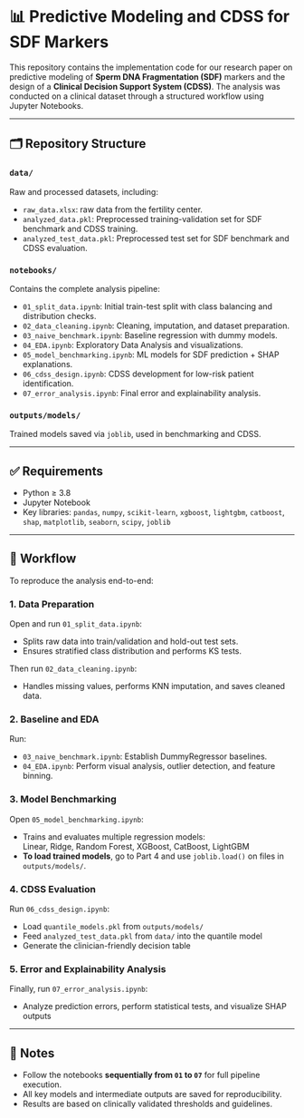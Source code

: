 # 📊 Predictive Modeling and CDSS for SDF Markers

This repository contains the implementation code for our research paper on predictive modeling of **Sperm DNA Fragmentation (SDF)** markers and the design of a **Clinical Decision Support System (CDSS)**. The analysis was conducted on a clinical dataset through a structured workflow using Jupyter Notebooks.

---

## 🗂 Repository Structure

### `data/`  
Raw and processed datasets, including:
- `raw_data.xlsx`: raw data from the fertility center.
- `analyzed_data.pkl`: Preprocessed training-validation set for SDF benchmark and CDSS training.
- `analyzed_test_data.pkl`: Preprocessed test set for SDF benchmark and CDSS evaluation.

### `notebooks/`  
Contains the complete analysis pipeline:

- `01_split_data.ipynb`: Initial train-test split with class balancing and distribution checks.  
- `02_data_cleaning.ipynb`: Cleaning, imputation, and dataset preparation.  
- `03_naive_benchmark.ipynb`: Baseline regression with dummy models.  
- `04_EDA.ipynb`: Exploratory Data Analysis and visualizations.  
- `05_model_benchmarking.ipynb`: ML models for SDF prediction + SHAP explanations.  
- `06_cdss_design.ipynb`: CDSS development for low-risk patient identification.  
- `07_error_analysis.ipynb`: Final error and explainability analysis.  

### `outputs/models/`  
Trained models saved via `joblib`, used in benchmarking and CDSS.

---

## ✅ Requirements

- Python ≥ 3.8  
- Jupyter Notebook  
- Key libraries: `pandas`, `numpy`, `scikit-learn`, `xgboost`, `lightgbm`, `catboost`, `shap`, `matplotlib`, `seaborn`, `scipy`, `joblib`

---

## 🔄 Workflow

To reproduce the analysis end-to-end:

### 1. Data Preparation

Open and run `01_split_data.ipynb`:
- Splits raw data into train/validation and hold-out test sets.
- Ensures stratified class distribution and performs KS tests.

Then run `02_data_cleaning.ipynb`:
- Handles missing values, performs KNN imputation, and saves cleaned data.

### 2. Baseline and EDA

Run:
- `03_naive_benchmark.ipynb`: Establish DummyRegressor baselines.
- `04_EDA.ipynb`: Perform visual analysis, outlier detection, and feature binning.

### 3. Model Benchmarking

Open `05_model_benchmarking.ipynb`:
- Trains and evaluates multiple regression models:  
  Linear, Ridge, Random Forest, XGBoost, CatBoost, LightGBM  
- **To load trained models**, go to Part 4 and use `joblib.load()` on files in `outputs/models/`.

### 4. CDSS Evaluation

Run `06_cdss_design.ipynb`:
- Load `quantile_models.pkl` from `outputs/models/`
- Feed `analyzed_test_data.pkl` from `data/` into the quantile model
- Generate the clinician-friendly decision table

### 5. Error and Explainability Analysis

Finally, run `07_error_analysis.ipynb`:
- Analyze prediction errors, perform statistical tests, and visualize SHAP outputs

---

## 📌 Notes

- Follow the notebooks **sequentially from `01` to `07`** for full pipeline execution.
- All key models and intermediate outputs are saved for reproducibility.
- Results are based on clinically validated thresholds and guidelines.



